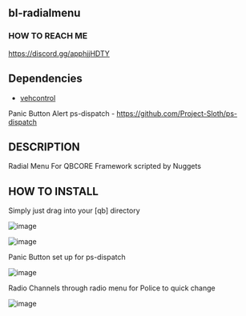 ## bl-radialmenu ##
### HOW TO REACH ME ##
https://discord.gg/apphjjHDTY

## Dependencies ##
* [vehcontrol](https://github.com/Manvaril/vehcontrol)

Panic Button
Alert ps-dispatch - https://github.com/Project-Sloth/ps-dispatch

## DESCRIPTION ##
Radial Menu For QBCORE Framework scripted by Nuggets

## HOW TO INSTALL ##
Simply just drag into your [qb] directory

![image](https://user-images.githubusercontent.com/53708840/223492391-4e62949b-b712-415f-9393-1ed82e13bf61.png)

![image](https://user-images.githubusercontent.com/53708840/223492469-79fe8d19-edf4-49ba-98be-a06557748e14.png)

Panic Button set up for ps-dispatch

![image](https://user-images.githubusercontent.com/53708840/223492536-d2fe0e9b-d962-4a72-a161-cca10eab6300.png)

Radio Channels through radio menu for Police to quick change

![image](https://user-images.githubusercontent.com/53708840/223492726-3f06fcda-71e4-4cf6-938e-72e751f73d5a.png)
